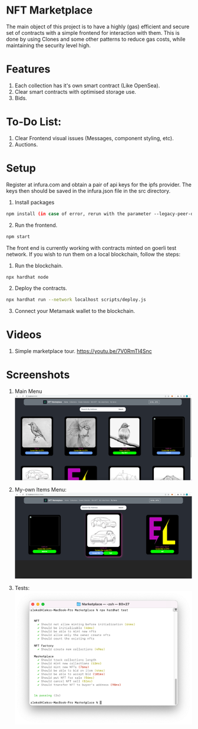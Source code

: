 # NFT Marketplace

The main object of this project is to have a highly (gas) efficient and secure set of contracts with a simple frontend for interaction with them. This is done by using Clones and some other patterns to reduce gas costs, while maintaining the security level high. 

# Features

1) Each collection has it's own smart contract (Like OpenSea).
2) Clear smart contracts with optimised storage use.
3) Bids.

# To-Do List:
1) Clear Frontend visual issues (Messages, component styling, etc).
2) Auctions.

# Setup

Register at infura.com and obtain a pair of api keys for the ipfs provider. The keys then should be saved in the infura.json file in the src directory.

1. Install packages
```bash
npm install (in case of error, rerun with the parameter --legacy-peer-deps)
```
2. Run the frontend.
```bash
npm start
```

The front end is currently working with contracts minted on goerli test network. If you wish to run them on a local blockchain, follow the steps:

1. Run the blockchain.
```bash
npx hardhat node
```
2. Deploy the contracts.
```bash
npx hardhat run --network localhost scripts/deploy.js
```
3. Connect your Metamask wallet to the blockchain.

# Videos

1) Simple marketplace tour.
https://youtu.be/7V0RmTl4Snc

# Screenshots

1) Main Menu
![Screenshot](screenshots/screenshot001.png)

2) My-own Items Menu:
![Screenshot](screenshots/screenshot002.png)

3) Tests:
![Screenshot](screenshots/tests.png)